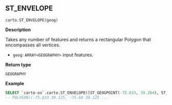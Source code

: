 ## ST_ENVELOPE

```sql:signature
carto.ST_ENVELOPE(geog)
```

**Description**

Takes any number of features and returns a rectangular Polygon that encompasses all vertices.

* `geog`: `ARRAY<GEOGRAPHY>` input features.

**Return type**

`GEOGRAPHY`


**Example**


``` sql
SELECT `carto-os`.carto.ST_ENVELOPE([ST_GEOGPOINT(-75.833, 39.284), ST_GEOGPOINT(-75.6, 39.984), ST_GEOGPOINT(-75.221, 39.125)]);
-- POLYGON((-75.833 39.125, -75.68 39.125 ...
```